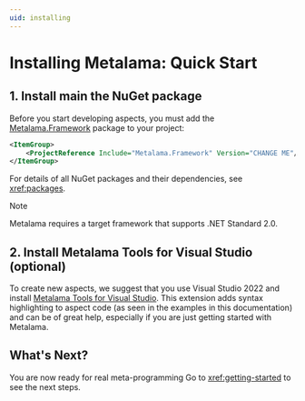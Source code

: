 ```yaml
---
uid: installing
---
```


# Installing Metalama: Quick Start

## 1. Install main the NuGet package

Before you start developing aspects, you must add the [Metalama.Framework](https://www.nuget.org/packages/Metalama.Framework) package to your project:

```xml
<ItemGroup>
    <ProjectReference Include="Metalama.Framework" Version="CHANGE ME"/>
</ItemGroup>    
```

For details of all NuGet packages and their dependencies, see <xref:packages>.

>[!NOTE]
>Metalama requires a target framework that supports .NET Standard 2.0.

## 2. Install Metalama Tools for Visual Studio (optional)

To create new aspects, we suggest that you use Visual Studio 2022 and install [Metalama Tools for Visual Studio](https://marketplace.visualstudio.com/items?itemName=PostSharpTechnologies.metalama). This extension adds syntax highlighting to aspect code (as seen in the examples in this documentation) and can be of great help, especially if you are just getting started with Metalama.

## What's Next?

You are now ready for real meta-programming Go to <xref:getting-started> to see the next steps.
